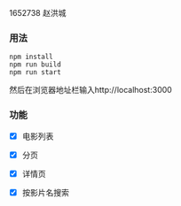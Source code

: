 1652738 赵洪城

### 用法

```shell
npm install
npm run build
npm run start
```

然后在浏览器地址栏输入http://localhost:3000

### 功能

- [x] 电影列表
- [x] 分页
- [x] 详情页
- [x] 按影片名搜索

